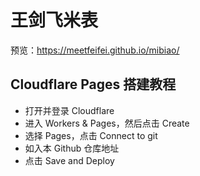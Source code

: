 # 王剑飞米表

预览：https://meetfeifei.github.io/mibiao/

## Cloudflare Pages 搭建教程

-   打开并登录 Cloudflare
-   进入 Workers & Pages，然后点击 Create
-   选择 Pages，点击 Connect to git
-   如入本 Github 仓库地址
-   点击 Save and Deploy
